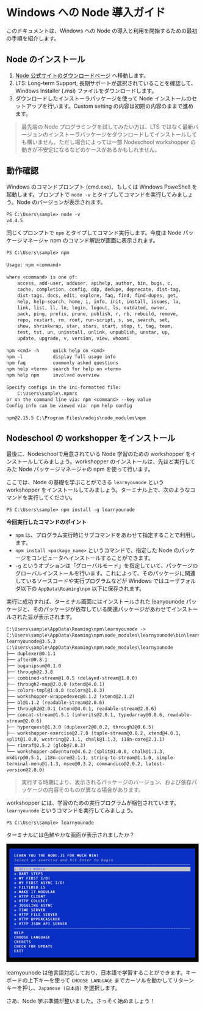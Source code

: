 # Windows への Node 導入ガイド

このドキュメントは、Windows への Node の導入と利用を開始するための最初の手順を紹介します。


## Node のインストール

1. [Node 公式サイトのダウンロードページ](https://nodejs.org/en/download/) へ移動します。
1. LTS: Long-term Support, 長期サポートが選択されていることを確認して、Windows Installer (.msi) ファイルをダウンロードします。
1. ダウンロードしたインストーラパッケージを使って Node インストールのセットアップを行います。Custom setting の内容は初期の内容のままで進めます。

> 最先端の Node プログラミングを試してみたい方は、LTS ではなく最新バージョンのインストーラパッケージをダウンロードしてインストールしても構いません。ただし場合によっては一部 Nodeschool workshopper の動きが不安定になるなどのケースがあるかもしれません。


## 動作確認

Windows のコマンドプロンプト (cmd.exe)、もしくは Windows PoweShell を起動します。プロンプトで `node -v` とタイプしてコマンドを実行してみましょう。Node のバージョンが表示されます。

```shell
PS C:\Users\sample> node -v
v4.4.5
```

同じくプロンプトで `npm` とタイプしてコマンド実行します。今度は Node パッケージマネージャ npm のコマンド解説が画面に表示されます。

```
PS C:\Users\sample> npm

Usage: npm <command>

where <command> is one of:
    access, add-user, adduser, apihelp, author, bin, bugs, c,
    cache, completion, config, ddp, dedupe, deprecate, dist-tag,
    dist-tags, docs, edit, explore, faq, find, find-dupes, get,
    help, help-search, home, i, info, init, install, issues, la,
    link, list, ll, ln, login, logout, ls, outdated, owner,
    pack, ping, prefix, prune, publish, r, rb, rebuild, remove,
    repo, restart, rm, root, run-script, s, se, search, set,
    show, shrinkwrap, star, stars, start, stop, t, tag, team,
    test, tst, un, uninstall, unlink, unpublish, unstar, up,
    update, upgrade, v, version, view, whoami

npm <cmd> -h     quick help on <cmd>
npm -l           display full usage info
npm faq          commonly asked questions
npm help <term>  search for help on <term>
npm help npm     involved overview

Specify configs in the ini-formatted file:
    C:\Users\sample\.npmrc
or on the command line via: npm <command> --key value
Config info can be viewed via: npm help config

npm@2.15.5 C:\Program Files\nodejs\node_modules\npm
```


## Nodeschool の workshopper をインストール

最後に、Nodeschoolで用意されている Node 学習のための workshopper をインストールしてみましょう。workshopper のインストールは、先ほど実行してみた Node パッケージマネージャの npm を使って行います。

ここでは、Node の基礎を学ぶことができる `learnyounode` という workshopper をインストールしてみましょう。ターミナル上で、次のようなコマンドを実行してください。

```
PS C:\Users\sample> npm install -g learnyounode
```

**今回実行したコマンドのポイント**

* `npm` は、プログラム実行時にサブコマンドをあわせて指定することで利用します。
* `npm install <package_name>` というコマンドで、指定した Node のパッケージをコンピュータへインストールすることができます。
* `-g` というオプションは「グローバルモード」を指定していて、パッケージのグローバルインストールを行います。これによって、そのパッケージに関連しているソースコードや実行プログラムなどが Windows ではユーザフォルダ以下の `AppData\Roaming\npm` 以下に保存されます。

実行に成功すれば、ターミナル画面にはインストールされた leanyounode パッケージと、そのパッケージが依存している関連パッケージがあわせてインストールされた旨が表示されます。

```
C:\Users\sample\AppData\Roaming\npm\learnyounode -> C:\Users\sample\AppData\Roaming\npm\node_modules\learnyounode\bin\learnyounode
learnyounode@3.5.3 C:\Users\sample\AppData\Roaming\npm\node_modules\learnyounode
├── duplexer@0.1.1
├── after@0.8.1
├── boganipsum@0.1.0
├── through@2.3.8
├── combined-stream@1.0.5 (delayed-stream@1.0.0)
├── through2-map@2.0.0 (xtend@4.0.1)
├── colors-tmpl@1.0.0 (colors@1.0.3)
├── workshopper-wrappedexec@0.1.2 (xtend@2.1.2)
├── bl@1.1.2 (readable-stream@2.0.6)
├── through2@2.0.1 (xtend@4.0.1, readable-stream@2.0.6)
├── concat-stream@1.5.1 (inherits@2.0.1, typedarray@0.0.6, readable-stream@2.0.6)
├── hyperquest@1.3.0 (duplexer2@0.0.2, through2@0.6.5)
├── workshopper-exercise@2.7.0 (tuple-stream@0.0.2, xtend@4.0.1, split@1.0.0, wcstring@2.1.1, chalk@1.1.3, i18n-core@2.1.1)
├── rimraf@2.5.2 (glob@7.0.3)
└── workshopper-adventure@4.6.2 (split@1.0.0, chalk@1.1.3, mkdirp@0.5.1, i18n-core@2.1.1, string-to-stream@1.1.0, simple-terminal-menu@1.1.3, msee@0.3.2, commandico@2.0.2, latest-version@2.0.0)
```

> 実行する時期により、表示されるパッケージのバージョン、および依存パッケージの内容そのものが異なる場合があります。

workshopper には、学習のための実行プログラムが梱包されています。 `learnyounode` というコマンドを実行してみましょう。

```
PS C:\Users\sample> learnyounode
```

ターミナルには色鮮やかな画面が表示されましたか？

![learnyounode](learnyounode.png)

learnyounode は他言語対応しており、日本語で学習することができます。キーボードの上下キーを使って `CHOOSE LANGUAGE` までカーソルを動かしてリターンキーを押し、`Japanese (日本語)` を選択します。

さあ、Node 学ぶ準備が整いました。さっそく始めましょう！
